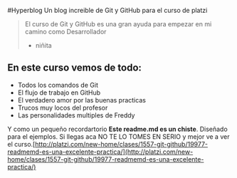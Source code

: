 #Hyperblog 
Un blog increible de Git y GitHub para el curso de platzi
>El curso de Git y GitHub es una gran ayuda para empezar en mi camino como Desarrollador 
> - niñita

## En este curso vemos de todo:
* Todos los comandos de Git
* El flujo de trabajo en GitHub
* El verdadero amor por las buenas practicas
* Trucos muy locos del profesor
* Las personalidades multiples de Freddy

Y como un pequeño recordartorio **Este readme.md es un chiste**. Diseñado para el ejemplos. Si llegas aca NO TE LO TOMES EN SERIO y mejor ve a ver el curso.[http://platzi.com/new-home/clases/1557-git-github/19977-readmemd-es-una-excelente-practica/](http://platzi.com/new-home/clases/1557-git-github/19977-readmemd-es-una-excelente-practica/)


